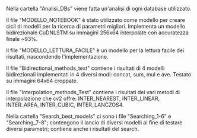 Nella cartella "Analisi_DBs" viene fatta un'analisi di ogni database utilizzato.

Il file "MODELLO_NOTEBOOK" è stato utilizzato come modello per creare
cicli di modelli per la ricerca di parametri migliori. Implementa un modello
bidirezionale CuDNLSTM su immagini 256x64 interpolate con accuratezza finale ~93%.

Il file "MODELLO_LETTURA_FACILE" è un modello per la lettura facile dei risultati,
nascondendo l'implementazione.

Il file "Bidirectional_methods_test" contiene i risultati di 
4 modelli bidirezionali implementati in 4 diversi modi:
concat, sum, mul e ave. Testato su immagini 64x64 croppate.


Il file "Interpolation_methods_Test" contiene i risultati dei vari
metodi di interpolazione che cv2 offre:
INTER_NEAREST, INTER_LINEAR, INTER_AREA, INTER_CUBIC, INTER_LANCZOS4.

Nella cartella "Search_best_models" ci sono i file "Searching_1-6" e "Searching_7-8";
 contengono il lancio di diversi modelli al fine di testare diversi parametri;
 contiene anche i risultati del search.